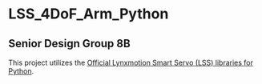# LSS_4DoF_Arm_Python
## Senior Design Group 8B

This project utilizes the [Official Lynxmotion Smart Servo (LSS) libraries for Python](https://github.com/Lynxmotion/LSS_Library_Python).

